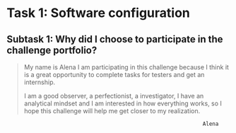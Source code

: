 # Task 1: Software configuration

## Subtask 1: Why did I choose to participate in the challenge portfolio?
	
> My name is Alena I am participating in this challenge because I think it is a great opportunity to complete tasks for testers and get an internship.
> 
> I am a good observer, a perfectionist, a investigator, I have an analytical mindset and I am interested in how everything works, so I hope this challenge will help me get closer to my realization.

                                                                  Alena